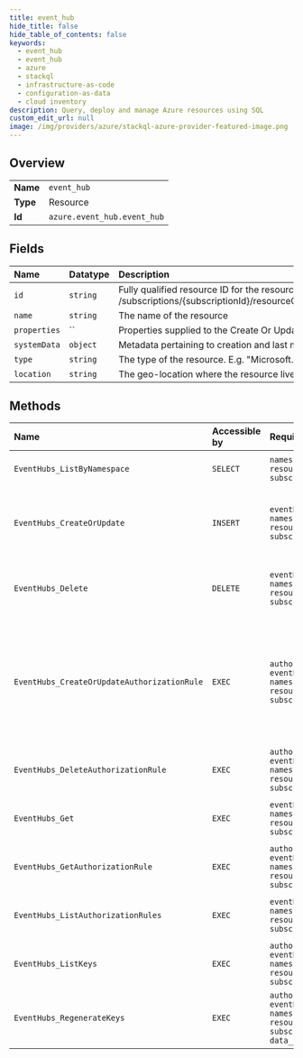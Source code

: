 ```yaml
---
title: event_hub
hide_title: false
hide_table_of_contents: false
keywords:
  - event_hub
  - event_hub
  - azure    
  - stackql
  - infrastructure-as-code
  - configuration-as-data
  - cloud inventory
description: Query, deploy and manage Azure resources using SQL
custom_edit_url: null
image: /img/providers/azure/stackql-azure-provider-featured-image.png
---
```

  
    

## Overview
<table><tbody>
<tr><td><b>Name</b></td><td><code>event_hub</code></td></tr>
<tr><td><b>Type</b></td><td>Resource</td></tr>
<tr><td><b>Id</b></td><td><code>azure.event_hub.event_hub</code></td></tr>
</tbody></table>

## Fields
| Name | Datatype | Description |
|:-----|:---------|:------------|
| `id` | `string` | Fully qualified resource ID for the resource. Ex - /subscriptions/&#123;subscriptionId&#125;/resourceGroups/&#123;resourceGroupName&#125;/providers/&#123;resourceProviderNamespace&#125;/&#123;resourceType&#125;/&#123;resourceName&#125; |
| `name` | `string` | The name of the resource |
| `properties` | `` | Properties supplied to the Create Or Update Event Hub operation. |
| `systemData` | `object` | Metadata pertaining to creation and last modification of the resource. |
| `type` | `string` | The type of the resource. E.g. "Microsoft.EventHub/Namespaces" or "Microsoft.EventHub/Namespaces/EventHubs" |
| `location` | `string` | The geo-location where the resource lives |
## Methods
| Name | Accessible by | Required Params | Description |
|:-----|:--------------|:----------------|:------------|
| `EventHubs_ListByNamespace` | `SELECT` | `namespaceName, resourceGroupName, subscriptionId` | Gets all the Event Hubs in a Namespace. |
| `EventHubs_CreateOrUpdate` | `INSERT` | `eventHubName, namespaceName, resourceGroupName, subscriptionId` | Creates or updates a new Event Hub as a nested resource within a Namespace. |
| `EventHubs_Delete` | `DELETE` | `eventHubName, namespaceName, resourceGroupName, subscriptionId` | Deletes an Event Hub from the specified Namespace and resource group. |
| `EventHubs_CreateOrUpdateAuthorizationRule` | `EXEC` | `authorizationRuleName, eventHubName, namespaceName, resourceGroupName, subscriptionId` | Creates or updates an AuthorizationRule for the specified Event Hub. Creation/update of the AuthorizationRule will take a few seconds to take effect. |
| `EventHubs_DeleteAuthorizationRule` | `EXEC` | `authorizationRuleName, eventHubName, namespaceName, resourceGroupName, subscriptionId` | Deletes an Event Hub AuthorizationRule. |
| `EventHubs_Get` | `EXEC` | `eventHubName, namespaceName, resourceGroupName, subscriptionId` | Gets an Event Hubs description for the specified Event Hub. |
| `EventHubs_GetAuthorizationRule` | `EXEC` | `authorizationRuleName, eventHubName, namespaceName, resourceGroupName, subscriptionId` | Gets an AuthorizationRule for an Event Hub by rule name. |
| `EventHubs_ListAuthorizationRules` | `EXEC` | `eventHubName, namespaceName, resourceGroupName, subscriptionId` | Gets the authorization rules for an Event Hub. |
| `EventHubs_ListKeys` | `EXEC` | `authorizationRuleName, eventHubName, namespaceName, resourceGroupName, subscriptionId` | Gets the ACS and SAS connection strings for the Event Hub. |
| `EventHubs_RegenerateKeys` | `EXEC` | `authorizationRuleName, eventHubName, namespaceName, resourceGroupName, subscriptionId, data__keyType` | Regenerates the ACS and SAS connection strings for the Event Hub. |
